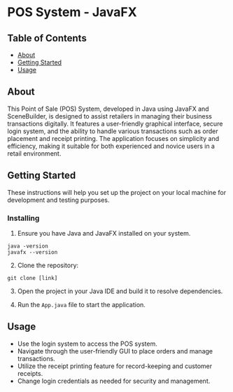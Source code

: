 # POS System - JavaFX

## Table of Contents
+ [About](#about)
+ [Getting Started](#getting_started)
+ [Usage](#usage)

## About <a name = "about"></a>
This Point of Sale (POS) System, developed in Java using JavaFX and SceneBuilder, is designed to assist retailers in managing their business transactions digitally. It features a user-friendly graphical interface, secure login system, and the ability to handle various transactions such as order placement and receipt printing. The application focuses on simplicity and efficiency, making it suitable for both experienced and novice users in a retail environment.

## Getting Started <a name = "getting_started"></a>
These instructions will help you set up the project on your local machine for development and testing purposes.

### Installing
1. Ensure you have Java and JavaFX installed on your system.
```
java -version
javafx --version
```

2. Clone the repository:
```
git clone [link]
```

3. Open the project in your Java IDE and build it to resolve dependencies.

4. Run the `App.java` file to start the application.

## Usage <a name = "usage"></a>
- Use the login system to access the POS system.
- Navigate through the user-friendly GUI to place orders and manage transactions.
- Utilize the receipt printing feature for record-keeping and customer receipts.
- Change login credentials as needed for security and management.


